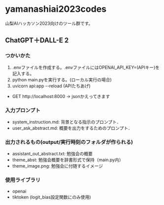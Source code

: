 # yamanashiai2023codes

山梨AIハッカソン2023向けのツール群です。

## ChatGPT＋DALL-E 2
### つかいかた
1. .envファイルを作成する。.envファイルにはOPENAI_API_KEY=(APIキー)を記入する。
1. python main.pyを実行する。(ローカル実行の場合)
1. uvicorn api:app --reload (APIたちあげ)
  * GET http://localhost:8000 -> jsonかえってきます

### 入力プロンプト
* system_instruction.md: 背景となる指示のプロンプト．
* user_ask_abstract.md: 概要を出力をするためのプロンプト．

### 出力されるもの(output/実行時刻のフォルダが作られる)
* assistant_out_abstract.txt: 勉強会の概要
* theme_abst: 勉強会概要を辞書形式で保持（main.py内）
* theme_image.png: 勉強会に付随するイメージ

### 使用ライブラリ
* openai
* tiktoken (logit_bias設定関数にのみ使用)
